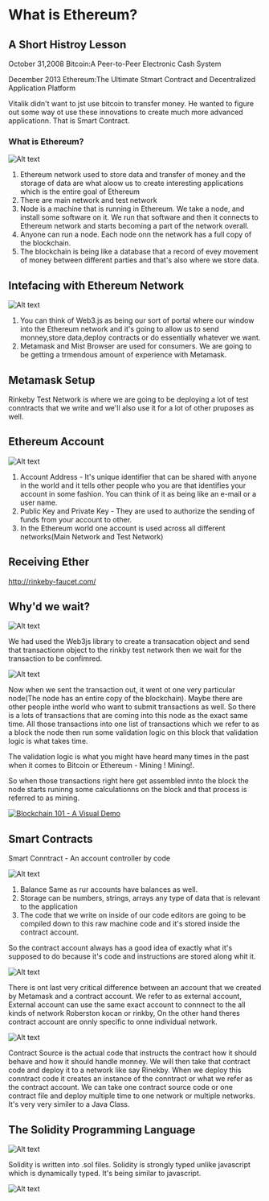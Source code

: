 # What is Ethereum?

## A Short Histroy Lesson

October 31,2008 
Bitcoin:A Peer-to-Peer Electronic Cash System

December 2013 Ethereum:The Ultimate Stmart Contract and Decentralized Application Platform

Vitalik didn't want to jst use bitcoin to transfer money. He wanted to figure out some way ot use these innovations to create much more advanced applicationn. That is Smart Contract.

### What is Ethereum?
![Alt text](https://raw.githubusercontent.com/Tyebile/Ethereum-and-Solidity-Guide/master/res/network.jpg)

1. Ethereum network used to store data and transfer of money and the storage of data are what aloow us to create interesting applications which is the entire goal of Ethereum
2. There are main network and test network
3. Node is a machine that is running in Ethereum. We take a node, and install some software on it. We run that software and then it connects to Ethereum network and starts becoming a part of the network overall.
4. Anyone can run a node. Each node onn the network has a full copy of the blockchain.
5. The blockchain is being like a database that a record of evey movement of money between different parties and that's also where we store data.

## Intefacing with Ethereum Network
![Alt text](https://raw.githubusercontent.com/Tyebile/Ethereum-and-Solidity-Guide/master/res/Interfacing.jpg)

1. You can think of Web3.js as being our sort of portal where our window into the Ethereum network and it's going to allow us to send monney,store data,deploy contracts or do essentially whatever we want.
2. Metamask and Mist Browser are used for consumers. We are going to be getting a trmendous amount of experience with Metamask.

## Metamask Setup

Rinkeby Test Network is where we are going to be deploying a lot of test conntracts that we write and we'll also use it for a lot of other pruposes as well.

## Ethereum Account
![Alt text](https://raw.githubusercontent.com/Tyebile/Ethereum-and-Solidity-Guide/master/res/account.jpg)

1. Account Address - It's unique identifier that can be shared with anyone in the world and it tells other people who you are that identifies your account in some fashion. You can think of it as being like an e-mail or a user name.
2. Public Key and Private Key - They are used to authorize the sending of funds from your account to other.
3. In the Ethereum world one account is used across all different networks(Main Network and Test Network)

## Receiving Ether

http://rinkeby-faucet.com/

## Why'd we wait?
![Alt text](https://raw.githubusercontent.com/Tyebile/Ethereum-and-Solidity-Guide/master/res/wait.jpg)

We had used the Web3js library to create a transacation object and send that transactionn object to the rinkby test network then we wait for the transaction to be confimred.

![Alt text](https://raw.githubusercontent.com/Tyebile/Ethereum-and-Solidity-Guide/master/res/transaction.jpg)

Now when we sent the transaction out, it went ot one very particular node(The node has an entire copy of the blockchain). Maybe there are other people inthe world who want to submit transactions as well. So there is a lots of transactions that are coming into this node as the exact same time. All those transactions into one list of transactions which we refer to as a block the node then run some validation logic on this block that validation logic is what takes time.

The validation logic is what you might have heard many times in the past when it comes to Bitcoin or Ethereum - Mining ! Mining!.

So when those transactions right here get assembled innto the block the node starts runinng some calculationns on the block and that process is referred to as mining.

[![Blockchain 101 - A Visual Demo](https://i.ytimg.com/vi/_160oMzblY8/hqdefault.jpg?sqp=-oaymwEXCNACELwBSFryq4qpAwkIARUAAIhCGAE=&rs=AOn4CLDFXF4TIRjsoFpo5ZRo71oKHDd4qQ)](https://www.youtube.com/watch?v=_160oMzblY8)

## Smart Contracts

Smart Conntract - An account controller by code

![Alt text](https://raw.githubusercontent.com/Tyebile/Ethereum-and-Solidity-Guide/master/res/contract_account.jpg)

1. Balance Same as rur accounts have balances as well.
2. Storage can be numbers, strings, arrays any type of data that is relevant to the application
3. The code that we write on inside of our code editors are going to be compiled down to this raw machine code and it's stored inside the contract account.

So the contract account always has a good idea of exactly what it's supposed to do because it's code and instructions are stored along whit it.

![Alt text](https://raw.githubusercontent.com/Tyebile/Ethereum-and-Solidity-Guide/master/res/different_from_account.jpg)

There is ont last very critical difference between an account that we created by Metamask and a contract account. We refer to as external account, External account can use the same exact account to connnect to the all kinds of network Roberston kocan or rinkby, On the other hand theres contract account are onnly specific to onne individual network.

![Alt text](https://raw.githubusercontent.com/Tyebile/Ethereum-and-Solidity-Guide/master/res/contract_source.jpg)

Contract Source is the actual code that instructs the contract how it should behave and how it should handle monney. We will then take that contract code and deploy it to a network like say Rinekby. When we deploy this conntract code it creates an instance of the conntract or what we refer as the contract account. We can take one contract source code or one contract file and deploy multiple time to one network or multiple networks. It's very very similer to a Java Class.

## The Solidity Programming Language

![Alt text](https://raw.githubusercontent.com/Tyebile/Ethereum-and-Solidity-Guide/master/res/solidity.jpg)

Solidity is written into .sol files. Solidity is strongly typed unlike javascript which is dynamically typed. It's being similar to javascript.

![Alt text](https://raw.githubusercontent.com/Tyebile/Ethereum-and-Solidity-Guide/master/res/definition.jpg)